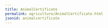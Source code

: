 ```yaml
---
title: AnimalCertificate
permalink: agriculture/AnimalCertificate.html
jsonid: animalcertificate
---
```


